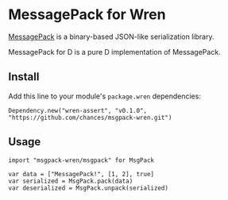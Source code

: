 # MessagePack for Wren

[MessagePack](https://msgpack.org) is a binary-based JSON-like serialization library.

MessagePack for D is a pure D implementation of MessagePack.

## Install

Add this line to your module's `package.wren` dependencies:

```wren
Dependency.new("wren-assert", "v0.1.0", "https://github.com/chances/msgpack-wren.git")
```

## Usage

```wren
import "msgpack-wren/msgpack" for MsgPack

var data = ["MessagePack!", [1, 2], true]
var serialized = MsgPack.pack(data)
var deserialized = MsgPack.unpack(serialized)
```
